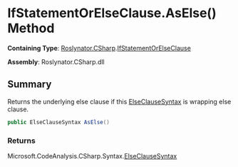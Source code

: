 # IfStatementOrElseClause\.AsElse\(\) Method

**Containing Type**: [Roslynator.CSharp](../../README.md)\.[IfStatementOrElseClause](../README.md)

**Assembly**: Roslynator\.CSharp\.dll

## Summary

Returns the underlying else clause if this [ElseClauseSyntax](https://docs.microsoft.com/en-us/dotnet/api/microsoft.codeanalysis.csharp.syntax.elseclausesyntax) is wrapping else clause\.

```csharp
public ElseClauseSyntax AsElse()
```

### Returns

Microsoft\.CodeAnalysis\.CSharp\.Syntax\.[ElseClauseSyntax](https://docs.microsoft.com/en-us/dotnet/api/microsoft.codeanalysis.csharp.syntax.elseclausesyntax)

